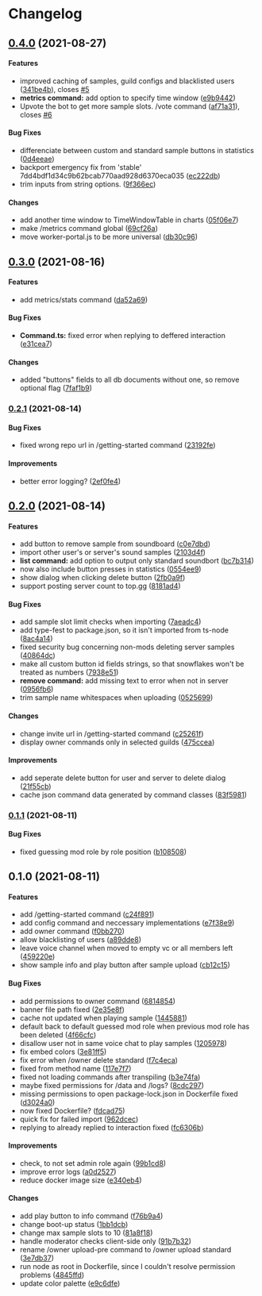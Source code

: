 # Changelog

## [0.4.0](https://github.com/LonelessCodes/SoundBort/compare/v0.3.0...v0.4.0) (2021-08-27)

#### Features

* improved caching of samples, guild configs and blacklisted users ([341be4b](https://github.com/LonelessCodes/SoundBort/commit/341be4b89cf1334e6f360e8d178e36cab5eb0e17)), closes [#5](https://github.com/LonelessCodes/SoundBort/issues/5)
* **metrics command:** add option to specify time window ([e9b9442](https://github.com/LonelessCodes/SoundBort/commit/e9b9442f789dea2a08456b769bcb150e783b3d47))
* Upvote the bot to get more sample slots. /vote command ([af71a31](https://github.com/LonelessCodes/SoundBort/commit/af71a31ac6001fb867a5580128c91d8d6d6a79de)), closes [#6](https://github.com/LonelessCodes/SoundBort/issues/6)

#### Bug Fixes

* differenciate between custom and standard sample buttons in statistics ([0d4eeae](https://github.com/LonelessCodes/SoundBort/commit/0d4eeaec9af2ff373a764271d78c8d30b5700152))
* backport emergency fix from 'stable' 7dd4bdf1d34c9b62bcab770aad928d6370eca035 ([ec222db](https://github.com/LonelessCodes/SoundBort/commit/ec222dbc1ab84e3866841465836d9d4c14b69b22))
* trim inputs from string options. ([9f366ec](https://github.com/LonelessCodes/SoundBort/commit/9f366ec616f7700a03c3d8afa1d94698e42cbd70))

#### Changes

* add another time window to TimeWindowTable in charts ([05f06e7](https://github.com/LonelessCodes/SoundBort/commit/05f06e76101c8a48cdd7c19bff39ecea156e59c1))
* make /metrics command global ([69cf26a](https://github.com/LonelessCodes/SoundBort/commit/69cf26abe2320cb620d3bbb4dc93ce636246b4f8))
* move worker-portal.js to be more universal ([db30c96](https://github.com/LonelessCodes/SoundBort/commit/db30c9660810e18c8565c79b8b862bb6daad8f49))

## [0.3.0](https://github.com/LonelessCodes/SoundBort/compare/v0.2.1...v0.3.0) (2021-08-16)

#### Features

* add metrics/stats command ([da52a69](https://github.com/LonelessCodes/SoundBort/commit/da52a69400f837fd4204d0dd8efac8efdc0bbeb3))

#### Bug Fixes

* **Command.ts:** fixed error when replying to deffered interaction ([e31cea7](https://github.com/LonelessCodes/SoundBort/commit/e31cea7e01b3380498c7be46e50ab9a26970a9ab))

#### Changes

* added "buttons" fields to all db documents without one, so remove optional flag ([7faf1b9](https://github.com/LonelessCodes/SoundBort/commit/7faf1b91ce2bd37a244fa8e2f9ce942e926c26b8))

### [0.2.1](https://github.com/LonelessCodes/SoundBort/compare/v0.2.0...v0.2.1) (2021-08-14)

#### Bug Fixes

* fixed wrong repo url in /getting-started command ([23192fe](https://github.com/LonelessCodes/SoundBort/commit/23192fec818b7eabb68c5dcccba274bb9f5b7596))

#### Improvements

* better error logging? ([2ef0fe4](https://github.com/LonelessCodes/SoundBort/commit/2ef0fe40419dc46e1a0ec416e5d4210a8456ff76))

## [0.2.0](https://github.com/LonelessCodes/SoundBort/compare/v0.1.1...v0.2.0) (2021-08-14)

#### Features

* add button to remove sample from soundboard ([c0e7dbd](https://github.com/LonelessCodes/SoundBort/commit/c0e7dbd3afe3b7fbc25865a7fbb43f0c196d9b8d))
* import other user's or server's sound samples ([2103d4f](https://github.com/LonelessCodes/SoundBort/commit/2103d4fa48e007939a639430f5c9d5e6a6cf6c45))
* **list command:** add option to output only standard soundbort ([bc7b314](https://github.com/LonelessCodes/SoundBort/commit/bc7b3147cda70afa2eb29c265756e737184b3518))
* now also include button presses in statistics ([0554ee9](https://github.com/LonelessCodes/SoundBort/commit/0554ee92064fc3fb2052c07cb79ede7021046b0d))
* show dialog when clicking delete button ([2fb0a9f](https://github.com/LonelessCodes/SoundBort/commit/2fb0a9fe4d600f446274601ac2ae544de009f764))
* support posting server count to top.gg ([8181ad4](https://github.com/LonelessCodes/SoundBort/commit/8181ad49c9f6733c1c6b68fb24e1b26dda207dc1))

#### Bug Fixes

* add sample slot limit checks when importing ([7aeadc4](https://github.com/LonelessCodes/SoundBort/commit/7aeadc431c9e388d92f854ca6ac6b2f9a9ebf39d))
* add type-fest to package.json, so it isn't imported from ts-node ([8ac4a14](https://github.com/LonelessCodes/SoundBort/commit/8ac4a145391977243ba919bfc1aa156737e336fa))
* fixed security bug concerning non-mods deleting server samples ([40864dc](https://github.com/LonelessCodes/SoundBort/commit/40864dc8aba906b8880a8121159b8eba96eca6f1))
* make all custom button id fields strings, so that snowflakes won't be treated as numbers ([7938e51](https://github.com/LonelessCodes/SoundBort/commit/7938e51f915ae42fd036a0135a7b6514085c7059))
* **remove command:** add missing text to error when not in server ([0956fb6](https://github.com/LonelessCodes/SoundBort/commit/0956fb68c165fc00fde526f9ee4c5ff8f1fce73f))
* trim sample name whitespaces when uploading ([0525699](https://github.com/LonelessCodes/SoundBort/commit/052569961723e08a05398bcb1a69664658ee27d5))

#### Changes

* change invite url in /getting-started command ([c25261f](https://github.com/LonelessCodes/SoundBort/commit/c25261fa7cd82fb889c31b8f251ed3014e724c62))
* display owner commands only in selected guilds ([475ccea](https://github.com/LonelessCodes/SoundBort/commit/475cceadb55b936e12710b434771f2651e1d8ec1))

#### Improvements

* add seperate delete button for user and server to delete dialog ([21f55cb](https://github.com/LonelessCodes/SoundBort/commit/21f55cbf00a267f553d792a9e39a92b94b1e168d))
* cache json command data generated by command classes ([83f5981](https://github.com/LonelessCodes/SoundBort/commit/83f59817df4c5f662e6f5db3e107aaaa692fd8d9))

### [0.1.1](https://github.com/LonelessCodes/SoundBort/compare/v0.1.0...v0.1.1) (2021-08-11)

#### Bug Fixes

* fixed guessing mod role by role position ([b108508](https://github.com/LonelessCodes/SoundBort/commit/b1085080553bb0740a6c4c791e27c8633c1f4ab4))

## 0.1.0 (2021-08-11)

#### Features

* add /getting-started command ([c24f891](https://github.com/LonelessCodes/SoundBort/commit/c24f891e268ccca2e2e1b0083a68de987e1d2813))
* add config command and neccessary implementations ([e7f38e9](https://github.com/LonelessCodes/SoundBort/commit/e7f38e926fae7a5bb585bda0930a78cc2719f93e))
* add owner command ([f0bb270](https://github.com/LonelessCodes/SoundBort/commit/f0bb2700609f796ac030f8ef27e1c03e624efa45))
* allow blacklisting of users ([a89dde8](https://github.com/LonelessCodes/SoundBort/commit/a89dde8174fdfa4725e1f3c02ddc52ad01b735dd))
* leave voice channel when moved to empty vc or all members left ([459220e](https://github.com/LonelessCodes/SoundBort/commit/459220e342ce2f9ecbe9f48ba1ebc7ba3e39c5f4))
* show sample info and play button after sample upload ([cb12c15](https://github.com/LonelessCodes/SoundBort/commit/cb12c156d851b6a8ff9bab5079ed7a6929d549d0))

#### Bug Fixes

* add permissions to owner command ([6814854](https://github.com/LonelessCodes/SoundBort/commit/6814854874d8293aba49a8cc32d6b50d4aa5bb23))
* banner file path fixed ([2e35e8f](https://github.com/LonelessCodes/SoundBort/commit/2e35e8fa4d7727bf7324e6a0d53c6e9547890638))
* cache not updated when playing sample ([1445881](https://github.com/LonelessCodes/SoundBort/commit/1445881a66253122881695816cc813f0fbeee80b))
* default back to default guessed mod role when previous mod role has been deleted ([4f66cfc](https://github.com/LonelessCodes/SoundBort/commit/4f66cfc84fe2f28169534b0c97426d9c2be2ca00))
* disallow user not in same voice chat to play samples ([1205978](https://github.com/LonelessCodes/SoundBort/commit/12059782c3244cc918129b9def0ca0edf1cff4e2))
* fix embed colors ([3e81ff5](https://github.com/LonelessCodes/SoundBort/commit/3e81ff5f90be90243eb174340f886372f3de44dc))
* fix error when /owner delete standard ([f7c4eca](https://github.com/LonelessCodes/SoundBort/commit/f7c4eca60a978ad8dfc8a1d162f13815f3e48041))
* fixed from method name ([117e7f7](https://github.com/LonelessCodes/SoundBort/commit/117e7f76a81b5942462fe9bd088e476c20cec9bb))
* fixed not loading commands after transpiling ([b3e74fa](https://github.com/LonelessCodes/SoundBort/commit/b3e74fad33b3d1776b416cda62ca2794f6c3e0ce))
* maybe fixed permissions for /data and /logs? ([8cdc297](https://github.com/LonelessCodes/SoundBort/commit/8cdc297f0b157d0be7cff74f2f7c59e26b518458))
* missing permissions to open package-lock.json in Dockerfile fixed ([d3024a0](https://github.com/LonelessCodes/SoundBort/commit/d3024a0455551a78c02a0adf586cbbabb98bfab3))
* now fixed Dockerfile? ([fdcad75](https://github.com/LonelessCodes/SoundBort/commit/fdcad75908c8761f520f13bb73e614e6f5cb42de))
* quick fix for failed import ([962dcec](https://github.com/LonelessCodes/SoundBort/commit/962dcecf6dac0b01e0d2bfd6f36d5097ebe8b9ce))
* replying to already replied to interaction fixed ([fc6306b](https://github.com/LonelessCodes/SoundBort/commit/fc6306bda827219917c2d1b4a75b691b6751fabf))

#### Improvements

* check, to not set admin role again ([99b1cd8](https://github.com/LonelessCodes/SoundBort/commit/99b1cd84bbe7614f9bf88670d54931b2770d3e8f))
* improve error logs ([a0d2527](https://github.com/LonelessCodes/SoundBort/commit/a0d25272c5aa318fa94cc350760e4228785d7538))
* reduce docker image size ([e340eb4](https://github.com/LonelessCodes/SoundBort/commit/e340eb4ec6de2d86558b4741dfc13aa798a14200))

#### Changes

* add play button to info command ([f76b9a4](https://github.com/LonelessCodes/SoundBort/commit/f76b9a4cf528a5c679c7f1b6b541a84d9b0cd643))
* change boot-up status ([1bb1dcb](https://github.com/LonelessCodes/SoundBort/commit/1bb1dcbe51537156fd93fc24ffecef6690bcfdba))
* change max sample slots to 10 ([81a8f18](https://github.com/LonelessCodes/SoundBort/commit/81a8f18fa8872e8bdf3be123a0525540def18346))
* handle moderator checks client-side only ([91b7b32](https://github.com/LonelessCodes/SoundBort/commit/91b7b32c0e0717217d6a2b209d57de79af08a62b))
* rename /owner upload-pre command to /owner upload standard ([3e7db37](https://github.com/LonelessCodes/SoundBort/commit/3e7db37f6358696b5bbab27ce92b08f21a5ff028))
* run node as root in Dockerfile, since I couldn't resolve permission problems ([4845ffd](https://github.com/LonelessCodes/SoundBort/commit/4845ffd4a5b8ea73919efc66620654cf18d3b68a))
* update color palette ([e9c6dfe](https://github.com/LonelessCodes/SoundBort/commit/e9c6dfe2b966782d4294ffe8639824a5271f4bb7))
